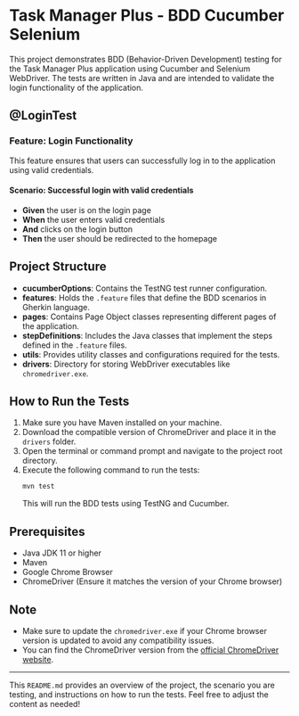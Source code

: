 

# Task Manager Plus - BDD Cucumber Selenium

This project demonstrates BDD (Behavior-Driven Development) testing for the Task Manager Plus application using Cucumber and Selenium WebDriver. The tests are written in Java and are intended to validate the login functionality of the application.

## @LoginTest
### Feature: Login Functionality

This feature ensures that users can successfully log in to the application using valid credentials.

#### Scenario: Successful login with valid credentials
- **Given** the user is on the login page
- **When** the user enters valid credentials
- **And** clicks on the login button
- **Then** the user should be redirected to the homepage

## Project Structure
- **cucumberOptions**: Contains the TestNG test runner configuration.
- **features**: Holds the `.feature` files that define the BDD scenarios in Gherkin language.
- **pages**: Contains Page Object classes representing different pages of the application.
- **stepDefinitions**: Includes the Java classes that implement the steps defined in the `.feature` files.
- **utils**: Provides utility classes and configurations required for the tests.
- **drivers**: Directory for storing WebDriver executables like `chromedriver.exe`.

## How to Run the Tests
1. Make sure you have Maven installed on your machine.
2. Download the compatible version of ChromeDriver and place it in the `drivers` folder.
3. Open the terminal or command prompt and navigate to the project root directory.
4. Execute the following command to run the tests:
   ```bash
   mvn test
   ```
   This will run the BDD tests using TestNG and Cucumber.

## Prerequisites
- Java JDK 11 or higher
- Maven
- Google Chrome Browser
- ChromeDriver (Ensure it matches the version of your Chrome browser)

## Note
- Make sure to update the `chromedriver.exe` if your Chrome browser version is updated to avoid any compatibility issues.
- You can find the ChromeDriver version from the [official ChromeDriver website](https://chromedriver.chromium.org/downloads).

---

This `README.md` provides an overview of the project, the scenario you are testing, and instructions on how to run the tests. Feel free to adjust the content as needed!